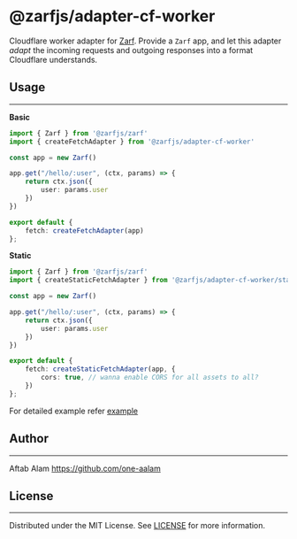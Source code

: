 # @zarfjs/adapter-cf-worker

Cloudflare worker adapter for [Zarf](https://github.com/zarfjs/zarf). Provide a `Zarf` app, and let this adapter _adapt_ the incoming requests and outgoing responses into a format Cloudflare understands.


## Usage
---
**Basic**

```ts
import { Zarf } from '@zarfjs/zarf'
import { createFetchAdapter } from '@zarfjs/adapter-cf-worker'

const app = new Zarf()

app.get("/hello/:user", (ctx, params) => {
    return ctx.json({
        user: params.user
    })
})

export default {
    fetch: createFetchAdapter(app)
};

```
**Static**

```ts
import { Zarf } from '@zarfjs/zarf'
import { createStaticFetchAdapter } from '@zarfjs/adapter-cf-worker/static'

const app = new Zarf()

app.get("/hello/:user", (ctx, params) => {
    return ctx.json({
        user: params.user
    })
})

export default {
    fetch: createStaticFetchAdapter(app, {
        cors: true, // wanna enable CORS for all assets to all?
    })
};
```
For detailed example refer [example](./example/app.ts)

## Author
---
Aftab Alam https://github.com/one-aalam

## License
---
Distributed under the MIT License. See [LICENSE](./LICENSE) for more information.

